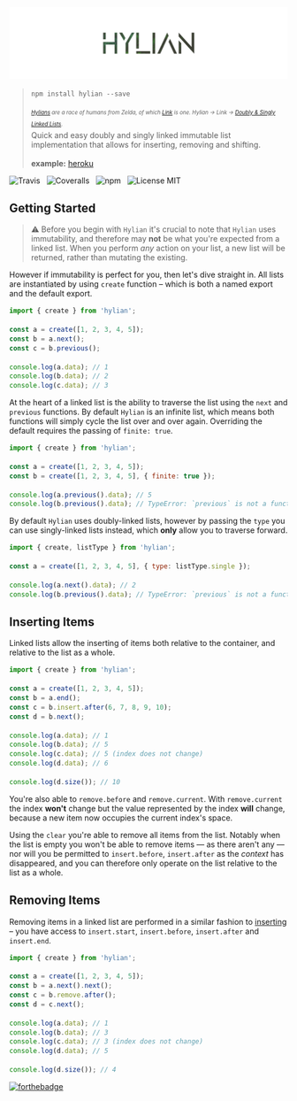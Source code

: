 ![Hylian](media/logo.png)

>`npm install hylian --save`<br /><br />
> <sub><sup>*[Hylians](https://zeldawiki.org/Hylian) are a race of humans from Zelda, of which [Link](https://en.wikipedia.org/wiki/Link_(The_Legend_of_Zelda)) is one. Hylian → Link → [Doubly &amp; Singly Linked Lists](https://en.wikipedia.org/wiki/Linked_list).*</sup></sub><br />
> Quick and easy doubly and singly linked immutable list implementation that allows for inserting, removing and shifting.<br /><br />
> **example:** [heroku](https://hylian.herokuapp.com/)

![Travis](http://img.shields.io/travis/Wildhoney/Hylian.svg?style=flat-square)
&nbsp;
![Coveralls](https://img.shields.io/coveralls/Wildhoney/Hylian.svg?style=flat-square)
&nbsp;
![npm](http://img.shields.io/npm/v/hylian.svg?style=flat-square)
&nbsp;
![License MIT](https://img.shields.io/badge/license-gpl3-lightgrey.svg?style=flat-square)

## Getting Started

> :warning: Before you begin with `Hylian` it's crucial to note that `Hylian` uses immutability, and therefore may **not** be what you're expected from a linked list. When you perform *any* action on your list, a new list will be returned, rather than mutating the existing.

However if immutability is perfect for you, then let's dive straight in. All lists are instantiated by using `create` function &ndash; which is both a named export and the default export.

```javascript
import { create } from 'hylian';

const a = create([1, 2, 3, 4, 5]);
const b = a.next();
const c = b.previous();

console.log(a.data); // 1
console.log(b.data); // 2
console.log(c.data); // 3
```

At the heart of a linked list is the ability to traverse the list using the `next` and `previous` functions. By default `Hylian` is an infinite list, which means both functions will simply cycle the list over and over again. Overriding the default requires the passing of `finite: true`.

```javascript
import { create } from 'hylian';

const a = create([1, 2, 3, 4, 5]);
const b = create([1, 2, 3, 4, 5], { finite: true });

console.log(a.previous().data); // 5
console.log(b.previous().data); // TypeError: `previous` is not a function.
```

By default `Hylian` uses doubly-linked lists, however by passing the `type` you can use singly-linked lists instead, which **only** allow you to traverse forward.

```javascript
import { create, listType } from 'hylian';

const a = create([1, 2, 3, 4, 5], { type: listType.single });

console.log(a.next().data); // 2
console.log(b.previous().data); // TypeError: `previous` is not a function.
```

## Inserting Items

Linked lists allow the inserting of items both relative to the container, and relative to the list as a whole.

```javascript
import { create } from 'hylian';

const a = create([1, 2, 3, 4, 5]);
const b = a.end();
const c = b.insert.after(6, 7, 8, 9, 10);
const d = b.next();

console.log(a.data); // 1
console.log(b.data); // 5 
console.log(c.data); // 5 (index does not change)
console.log(d.data); // 6

console.log(d.size()); // 10
```

You're also able to `remove.before` and `remove.current`. With `remove.current` the index **won't** change but the value represented by the index **will** change, because a new item now occupies the current index's space.

Using the `clear` you're able to remove all items from the list. Notably when the list is empty you won't be able to remove items &mdash; as there aren't any &mdash; nor will you be permitted to `insert.before`, `insert.after` as the *context* has disappeared, and you can therefore only operate on the list relative to the list as a whole.

## Removing Items

Removing items in a linked list are performed in a similar fashion to [inserting](#inserting-items) &ndash; you have access to `insert.start`, `insert.before`, `insert.after` and `insert.end`.

```javascript
import { create } from 'hylian';

const a = create([1, 2, 3, 4, 5]);
const b = a.next().next();
const c = b.remove.after();
const d = c.next();

console.log(a.data); // 1
console.log(b.data); // 3
console.log(c.data); // 3 (index does not change)
console.log(d.data); // 5

console.log(d.size()); // 4
```

[![forthebadge](http://forthebadge.com/images/badges/built-with-love.svg)](http://forthebadge.com)
